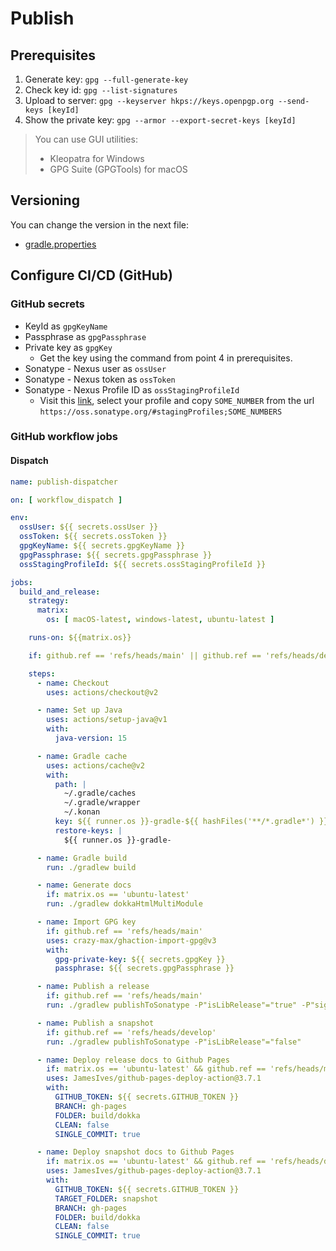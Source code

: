 # Publish

## Prerequisites

  1. Generate key: `gpg --full-generate-key`
  2. Check key id: `gpg --list-signatures`
  3. Upload to server: `gpg --keyserver hkps://keys.openpgp.org --send-keys [keyId]`
  4. Show the private key: `gpg --armor --export-secret-keys [keyId]`

> You can use GUI utilities:
> - Kleopatra for Windows
> - GPG Suite (GPGTools) for macOS

## Versioning

You can change the version in the next file:

- [gradle.properties](/gradle.properties)

## Configure CI/CD (GitHub)

### GitHub secrets

- KeyId as `gpgKeyName`
- Passphrase as `gpgPassphrase`
- Private key as `gpgKey`
    - Get the key using the command from point 4 in prerequisites.
- Sonatype - Nexus user as `ossUser`
- Sonatype - Nexus token as `ossToken`
- Sonatype - Nexus Profile ID as `ossStagingProfileId`
  - Visit this [link](https://oss.sonatype.org/#stagingProfiles), select your profile and copy
    `SOME_NUMBER` from the url `https://oss.sonatype.org/#stagingProfiles;SOME_NUMBERS`

### GitHub workflow jobs

#### Dispatch

```yaml
name: publish-dispatcher

on: [ workflow_dispatch ]

env:
  ossUser: ${{ secrets.ossUser }}
  ossToken: ${{ secrets.ossToken }}
  gpgKeyName: ${{ secrets.gpgKeyName }}
  gpgPassphrase: ${{ secrets.gpgPassphrase }}
  ossStagingProfileId: ${{ secrets.ossStagingProfileId }}

jobs:
  build_and_release:
    strategy:
      matrix:
        os: [ macOS-latest, windows-latest, ubuntu-latest ]

    runs-on: ${{matrix.os}}

    if: github.ref == 'refs/heads/main' || github.ref == 'refs/heads/develop'

    steps:
      - name: Checkout
        uses: actions/checkout@v2

      - name: Set up Java
        uses: actions/setup-java@v1
        with:
          java-version: 15

      - name: Gradle cache
        uses: actions/cache@v2
        with:
          path: |
            ~/.gradle/caches
            ~/.gradle/wrapper
            ~/.konan
          key: ${{ runner.os }}-gradle-${{ hashFiles('**/*.gradle*') }}
          restore-keys: |
            ${{ runner.os }}-gradle-

      - name: Gradle build
        run: ./gradlew build

      - name: Generate docs
        if: matrix.os == 'ubuntu-latest'
        run: ./gradlew dokkaHtmlMultiModule

      - name: Import GPG key
        if: github.ref == 'refs/heads/main'
        uses: crazy-max/ghaction-import-gpg@v3
        with:
          gpg-private-key: ${{ secrets.gpgKey }}
          passphrase: ${{ secrets.gpgPassphrase }}

      - name: Publish a release
        if: github.ref == 'refs/heads/main'
        run: ./gradlew publishToSonatype -P"isLibRelease"="true" -P"signing.gnupg.keyName"="${{ secrets.gpgKeyName }}" -P"signing.gnupg.passphrase"="${{ secrets.gpgPassphrase }}"

      - name: Publish a snapshot
        if: github.ref == 'refs/heads/develop'
        run: ./gradlew publishToSonatype -P"isLibRelease"="false"

      - name: Deploy release docs to Github Pages
        if: matrix.os == 'ubuntu-latest' && github.ref == 'refs/heads/main'
        uses: JamesIves/github-pages-deploy-action@3.7.1
        with:
          GITHUB_TOKEN: ${{ secrets.GITHUB_TOKEN }}
          BRANCH: gh-pages
          FOLDER: build/dokka
          CLEAN: false
          SINGLE_COMMIT: true

      - name: Deploy snapshot docs to Github Pages
        if: matrix.os == 'ubuntu-latest' && github.ref == 'refs/heads/develop'
        uses: JamesIves/github-pages-deploy-action@3.7.1
        with:
          GITHUB_TOKEN: ${{ secrets.GITHUB_TOKEN }}
          TARGET_FOLDER: snapshot
          BRANCH: gh-pages
          FOLDER: build/dokka
          CLEAN: false
          SINGLE_COMMIT: true
```
